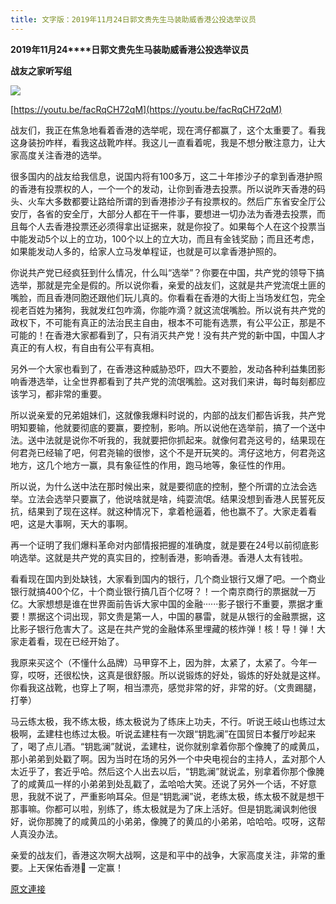 ```yaml
---
title: 文字版：2019年11月24日郭文贵先生马装助威香港公投选举议员
---
```


**2019****年****11****月****24****日郭文贵先生马装助威香港公投选举议员**

**战友之家听写组**

**[![](https://4.bp.blogspot.com/-dx50fD9sACw/Xdtt0GmOeeI/AAAAAAAAAF0/pY5PLD7cSb460WYLcHmEuDeeXeTVpXbgACK4BGAYYCw/s400/1124.png)](http://4.bp.blogspot.com/-dx50fD9sACw/Xdtt0GmOeeI/AAAAAAAAAF0/pY5PLD7cSb460WYLcHmEuDeeXeTVpXbgACK4BGAYYCw/s1600/1124.png)**

[https://youtu.be/facRqCH72qM](https://youtu.be/facRqCH72qM)




战友们，我正在焦急地看着香港的选举呢，现在湾仔都赢了，这个太重要了。看我这身装扮咋样，看我这战靴咋样。我这儿一直看着呢，我是不想分散注意力，让大家高度关注香港的选举。




很多国内的战友给我信息，说国内将有100多万，这二十年掺沙子的拿到香港护照的香港有投票权的人，一个一个的发动，让你到香港去投票。所以说昨天香港的码头、火车大多数都要让路给所谓的到香港掺沙子有投票权的。然后广东省安全厅公安厅，各省的安全厅，大部分人都在干一件事，要想进一切办法为香港去投票，而且每个人去香港投票还必须得拿出证据来，就是你投了。如果每个人在这个投票当中能发动5个以上的立功，100个以上的立大功，而且有金钱奖励；而且还考虑，如果能发动人多的，给家人立马发单程证，也就是可以拿香港护照的。




你说共产党已经疯狂到什么情况，什么叫“选举”？你要在中国，共产党的领导下搞选举，那就是完全是假的。所以说你看，亲爱的战友们，这就是共产党流氓土匪的嘴脸，而且香港同胞还跟他们玩儿真的。你看看在香港的大街上当场发红包，完全视老百姓为猪狗，我就发红包咋滴，你能咋滴？就这流氓嘴脸。所以说有共产党的政权下，不可能有真正的法治民主自由，根本不可能有选票，有公平公正，那是不可能的！在香港大家都看到了，只有消灭共产党！没有共产党的新中国，中国人才真正的有人权，有自由有公平有真相。




另外一个大家也看到了，在香港这种威胁恐吓，四大不要脸，发动各种利益集团影响香港选举，让全世界都看到了共产党的流氓嘴脸。这对我们来讲，每时每刻都应该学习，都非常的重要。




所以说亲爱的兄弟姐妹们，这就像我爆料时说的，内部的战友们都告诉我，共产党明知要输，他就要彻底的要赢，要控制，影响。所以说他在选举前，搞了一个送中法。送中法就是说你不听我的，我就要把你抓起来。就像何君尧这号的，结果现在何君尧已经输了吧，何君尧输的很惨，这个不是开玩笑的。湾仔这地方，何君尧这地方，这几个地方一赢，具有象征性的作用，跑马地等，象征性的作用。




所以说，为什么送中法在那时候出来，就是要彻底的控制，整个所谓的立法会选举。立法会选举只要赢了，他说啥就是啥，纯耍流氓。结果没想到香港人民誓死反抗，结果到了现在这样。就这种情况下，拿着枪逼着，他也赢不了。大家走着看吧，这是大事啊，天大的事啊。




再一个证明了我们爆料革命对内部情报把握的准确度，就是要在24号以前彻底影响选举。这就是共产党的真实目的，控制香港，影响香港。香港人太有钱啦。




看看现在国内到处缺钱，大家看到国内的银行，几个商业银行又爆了吧。一个商业银行就搞400个亿，十个商业银行搞几百个亿呀？！一个南京商行的票据就一万亿。大家想想是谁在世界面前告诉大家中国的金融······影子银行不重要，票据才重要！票据这个词出现，郭文贵是第一人，中国的暴雷，就是从银行的金融票据，这比影子银行危害大了。这是在共产党的金融体系里埋藏的核炸弹！核！导！弹！大家走着看，现在已经开始了。




我原来买这个（不懂什么品牌）马甲穿不上，因为胖，太紧了，太紧了。今年一穿，哎呀，还很松快，这真是很舒服。所以说锻炼的好处，锻炼的好处就是这样。你看我这战靴，也穿上了啊，相当漂亮，感觉非常的好，非常的好。（文贵踢腿，打拳）




马云练太极，我不练太极，练太极说为了练床上功夫，不行。听说王岐山也练过太极啊，孟建柱也练过太极。听说孟建柱有一次跟“钥匙澜”在国贸日本餐厅吵起来了，喝了点儿酒。“钥匙澜”就说，孟建柱，说你就别拿着你那个像腌了的咸黄瓜，那小弟弟到处戳了啊。因为当时在场的另外一个中央电视台的主持人，孟对那个人太近乎了，套近乎哈。然后这个人出去以后，“钥匙澜”就说孟，别拿着你那个像腌了的咸黄瓜一样的小弟弟到处乱戳了，孟哈哈大笑。还说了另外一个话，不好意思，我就不说了，严重影响耳朵。但是“钥匙澜”说，老练太极，练太极不就是想干那事嘛。你都可以啦，别练了，练太极就是为了床上活好。但是钥匙澜讽刺他很好，说你那腌了的咸黄瓜的小弟弟，像腌了的黄瓜的小弟弟，哈哈哈。哎呀，这帮人真没办法。




亲爱的战友们，香港这次啊大战啊，这是和平中的战争，大家高度关注，非常的重要。上天保佑香港🙏 一定赢！

[原文連接](http://littleantvoice.blogspot.com/2019/11/20191124.html)